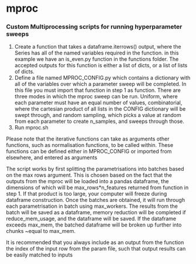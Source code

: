 # mproc
### Custom Multiprocessing scripts for running hyperparameter sweeps
 1) Create a function that takes a dataframe.iterrows() output, where the Series has all of the named variables required in the function.
 in this example we have an is_even.py function in the functions folder. The accepted outputs for this function is either a list of dicts, or a list of lists of dicts.
 2) Define a file named MPROC_CONFIG.py which contains a dictionary with all of the variables over which a parameter sweep will be completed. In this file you must import that function in step 1 as function. There are three modes in which the mproc sweep can be run. Uniform, where each parameter must have an equal number of values, combinatorial, where the cartesian product of all lists in the CONFIG dictionary will be swept through, and random sampling, which picks a value at random from each parameter to create n_samples, and sweeps through those.
 3) Run mproc.sh

Please note that the iterative functions can take as arguments other functions, such as normalisation functions, to be called within. These functions can be defined either in MPROC_CONFIG or imported from elsewhere, and entered as arguments

The script works by first splitting the parametrisations into batches based on the max rows argument. This is chosen based on the fact that the outputs from the mproc will be loaded into a pandas dataframe, the dimensions of which will be max_rows*n_features returned from function in step 1. If that product is too large, your computer will freeze during dataframe construction. Once the batches are obtained, it will run through each parametrisation in batch using max_workers. The results from the batch will be saved as a dataframe, memory reduction will be completed if reduce_mem_usage, and the dataframe will be saved. If the dataframe exceeds max_mem, the batched dataframe will be broken up further into chunks ~equal to max_mem. 

It is recommended that you always include as an output from the function the index of the input row from the param file, such that output results can be easily matched to inputs

